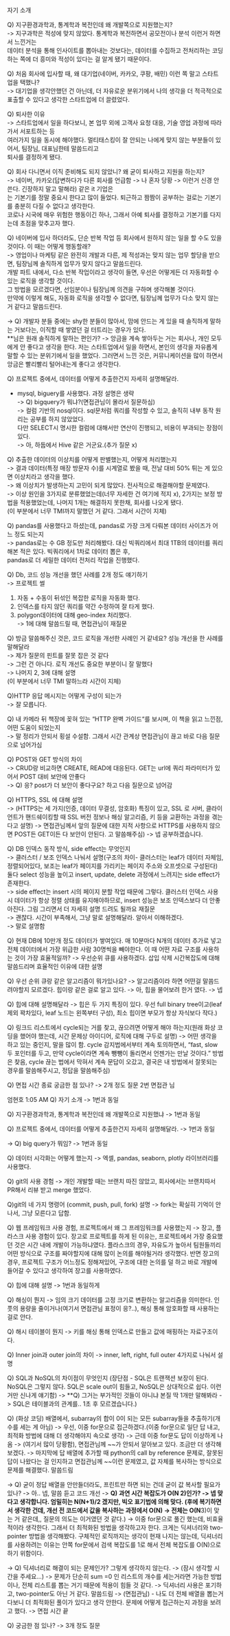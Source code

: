 자기 소개

Q) 지구환경과학과, 통계학과 복전인데 왜 개발쪽으로 지원했는지?  
-> 지구과학은 적성에 맞지 않았다. 통계학과 복전하면서 공모전이나 분석 이런거 하면서 느낀거는  
데이터 분석을 통해 인사이트를 뽑아내는 것보다는, 데이터를 수집하고 전처리하는 코딩하는 쪽에 더 흥미와 적성이 있다는 걸 알게 됐기 때문이다.  
 
Q) 처음 회사에 입사할 때, 왜 대기업(네이버, 카카오, 쿠팡, 배민) 이런 쪽 말고 스타트업을 택했나?  
-> 대기업을 생각안했던 건 아닌데, 더 자유로운 분위기에서 나의 생각을 더 적극적으로 표출할 수 있다고 생각한 스타트업에 더 끌렸었다.  

Q) 퇴사한 이유  
-> 스타트업에서 일을 하다보니, 본 업무 외에 고객사 요청 대응, 기술 영업 과정에 따라가서 서포트하는 등  
여러가지 일을 동시에 해야했다. 멀티태스킹이 잘 안되는 나에게 맞지 않는 부분들이 있어서, 팀장님, 대표님한테 말씀드리고  
퇴사를 결정하게 됐다.  

Q) 회사 다니면서 이직 준비해도 되지 않았니? 왜 굳이 퇴사하고 지원을 하는지?  
-> 네이버, 카카오(답변하다가 다른 회사를 언급함 -> 나 혼자 당황 -> 이런거 신경 안쓴다. 긴장하지 말고 말해라) 같은 it 기업은  
는 기본기를 정말 중요시 한다고 많이 들었다. 퇴근하고 짬짬이 공부하는 걸로는 기본기를 충분히 다질 수 없다고 생각한다.  
코로나 시국에 매우 위험한 행동이긴 하나, 그래서 아예 퇴사를 결정하고 기본기를 다지는데 초점을 맞추고자 했다.  

Q) 네이버에 입사 하더라도, 단순 반복 작업 등 회사에서 원하지 않는 일을 할 수도 있을 것이다. 이 때는 어떻게 행동할래?  
-> 영업이나 마케팅 같은 완전히 개발과 다른, 제 적성과는 맞지 않는 업무 할당을 받으면, 팀장님께 솔직하게 업무가 맞지 않다고 말씀드린다.  
개발 파트 내에서, 다소 반복 작업이라고 생각이 들면, 우선은 어떻게든 더 자동화할 수 있는 로직을 생각할 것이다.  
그 방법을 모르겠다면, 선임분이나 팀장님께 의견을 구하며 생각해볼 것이다.  
만약에 이렇게 해도, 자동화 로직을 생각할 수 없다면, 팀장님께 업무가 다소 맞지 않는 거 같다고 말씀드린다.  

-> Q) 개발자 분들 중에는 shy한 분들이 많아서, 맘에 안드는 게 있을 때 솔직하게 말하는 거보다는, 이직할 때 쌓였던 걸 터트리는 경우가 있다.  
**님은 원래 솔직하게 말하는 편인가?
-> 앙금을 계속 쌓아두는 거는 회사나, 개인 모두에게 안 좋다고 생각을 한다. 저는 스타트업에서 일을 하면서, 본인의 생각을 자유롭게 말할 수 있는 분위기에서 일을 했었다. 그러면서 느낀 것은, 커뮤니케이션을 많이 하면서 앙금은 빨리빨리 털어내는게 좋다고 생각한다.
  
Q) 프로젝트 중에서, 데이터를 어떻게 추출한건지 자세히 설명해달라.  
- mysql, biguery를 사용했다. 과정 설명은 생략  
-> Q) bigquery가 뭐냐?(면접관님이 몰라서 질문하심)  
  -> 컬럼 기반의 nosql이다. sql문처럼 쿼리를 작성할 수 있고, 솔직히 내부 동작 원리는 공부를 하지 않았었다.  
   다만 SELECT시 명시한 컬럼에 대해서만 연산이 진행되고, 비용이 부과되는 장점이 있다.  
-> 아, 하둡에서 Hive 같은 거군요.(추가 질문 x)  

Q) 추출한 데이터의 이상치를 어떻게 판별했는지, 어떻게 처리했는지  
-> 결과 데이터(특정 매장 방문자 수)를 시계열로 봤을 때, 전날 대비 50% 튀는 게 있으면 이상치라고 생각을 했다.  
-> 왜 이상치가 발생하는지 고민이 되게 많았다. 전사적으로 해결해야할 문제였다.  
-> 이상 원인을 3가지로 분류했었는데(너무 자세한 건 여기에 적지 x), 2가지는 보정 방법을 적용했었는데, 나머지 1개는 해결하지 못한채, 회사를 나오게 됐다.  
(이 부분에서 너무 TMI까지 말했던 거 같다. 그래서 시간이 지체)  

Q) pandas를 사용했다고 하셨는데, pandas로 가장 크게 다뤄본 데이터 사이즈가 어느 정도 되는지  
-> pandas로는 수 GB 정도만 처리해봤다. 대신 빅쿼리에서 최대 1TB의 데이터를 쿼리해본 적은 있다. 빅쿼리에서 1차로 데이터 뽑은 후,  
pandas로 더 세밀한 데이터 전처리 작업을 진행했다.  

Q) Db, 코드 성능 개선을 했던 사례를 2개 정도 얘기하기  
-> 프로젝트 썰  
1. 자동 + 수동이 뒤섞인 복잡한 로직을 자동화 했다.  
2. 인덱스를 타지 않던 쿼리를 약간 수정하여 잘 타게 했다.  
3. polygon데이터에 대해 geo-index 처리했다.  
-> 1에 대해 말씀드릴 때, 면접관님이 재질문  

Q) 방금 말씀해주신 것은, 코드 로직을 개선한 사례인 거 같네요? 성능 개선을 한 사례를 말해달라  
-> 제가 질문의 핀트를 잘못 잡은 것 같다  
-> 그런 건 아니다. 로직 개선도 중요한 부분이니 잘 말했다  
-> 나머지 2, 3에 대해 설명  
(이 부분에서 너무 TMI 말하느라 시간이 지체)  

Q)HTTP 응답 메시지는 어떻게 구성이 되는가  
-> 잘 모릅니다.  

Q) 내 카메라 뒤 책장에 꽂혀 있는 “HTTP 완벽 가이드“를 보시며, 이 책을 읽고 느낀점, 어떤 도움이 되었는지  
-> 말 정리가 안되서 횡설 수설함. 그래서 시간 관계상 면접관님이 끊고 바로 다음 질문으로 넘어가심  

Q) POST와 GET 방식의 차이  
-> CRUD랑 비교하면 CREATE, READ에 대응된다. GET는 url에 쿼리 파라미터가 있어서 POST 대비 보안에 안좋다  
-> Q) 응? post가 더 보안이 좋다구요? 하고 다음 질문으로 넘어감  

Q) HTTPS, SSL 에 대해 설명  
-> (HTTPS는 세 가지(인증, 데이터 무결성, 암호화) 특징이 있고, SSL 로 서버, 클라이언트가 핸드쉐이킹할 때 SSL 버전 정보나 해싱 알고리즘, 키 등을 교환하는 과정을 겪는다고 설명)
-> 면접관님께서 앞의 질문에 대한 지적 사항으로 HTTPS를 사용하지 않으면 POST든 GET이든 다 보안이 안된다. 고 말씀해주심)
-> 넵 공부하겠습니다.  

Q) DB 인덱스 동작 방식, side effect는 무엇인지  
-> 클러스터 / 보조 인덱스 나눠서 설명(구조의 차이- 클러스터는 leaf가 데이터 자체임, 정렬되어있다, 보조는 leaf가 페이지를 가리키는 페이지 주소와 오프셋으로 구성된다)
둘다 select 성능을 높이고 insert, update, delete 과정에서 느려지는 side effect가 존재한다.  
-> side effect는 insert 시의 페이지 분할 작업 때문에 그렇다. 클러스터 인덱스 사용시 데이터가 항상 정렬 상태를 유지해야하므로, insert 성능은 보조 인덱스보다 더 안좋아진다.
그림 그리면서 더 자세히 설명 드려도 될까요 재질문  
-> 괜찮다. 시간이 부족해서, 그냥 말로 설명해달라. 알아서 이해하겠다.  
-> 말로 설명함  
   
Q) 현재 DB에 10만개 정도 데이터가 쌓여있다. 매 10분마다 N개의 데이터 추가로 넣고 전체 데이터에서 가장 위급한 사람 30명씩을 빼야한다.
이 때 어떤 자료 구조를 사용하는 것이 가장 효율적일까?
-> 우선순위 큐를 사용하겠다. 삽입 삭제 시간복잡도에 대해 말씀드리며 효율적인 이유에 대한 설명

Q) 우선 순위 큐랑 같은 알고리즘이 뭐가있나요?
-> 알고리즘이라 하면 어떤걸 말씀드려야할지 모르겠다. 힙이랑 같은 걸로 알고 있다.
-> 아, 힙을 물어보려 한거 였다. -> 넵

Q) 힙에 대해 설명해달라
-> 힙은 두 가지 특징이 있다. 우선 full binary tree이고(leaf 제외 꽉차있다, leaf 노드는 왼쪽부터 구성), 최소 힙이면 부모가 항상 자식보다 작다.)

Q) 링크드 리스트에서 cycle되는 거를 찾고, 끊으려면 어떻게 해야 하는지(원래 화상 코딩을 했어야 했는데, 시간 문제상 아이디어, 로직에 대해 구두로 설명)
-> 어떤 생각을 하고 있는 중인지, 말을 많이 함. cycle 감지법에서부터 계속 토의하면서,
“fast, slow 두 포인터를 두고, 만약 cycle이라면 계속 뺑뺑이 돌리면서 언젠가는 만날 것이다.”
 방법은 찾음,
 cycle 끊는 법에서 막혀서 계속 문답이 오갔고, 결국은 내 방법에서 잘못되는 경우를 말씀해주시고, 정답을 말씀해주심)
 
Q) 면접 시간 종료 궁금한 점 있나?
-> 2개 정도 질문
2번 면접관 님

엄현호  1:05 AM
Q) 자기 소개
-> 1번과 동일

Q) 지구환경과학과, 통계학과 복전인데 왜 개발쪽으로 지원했냐
-> 1번과 동일

Q) 프로젝트 중에서, 데이터를 어떻게 추출한건지 자세히 설명해달라.
-> 1번과 동일

-> Q) big query가 뭐임?
-> 1번과 동일

Q) 데이터 시각화는 어떻게 했는지
-> 엑셀, pandas, seaborn, plotly 라이브러리를 사용했다.

Q) git의 사용 경험
-> 개인 개발할 때는 브랜치 따진 않았고, 회사에서는 브랜치따서 PR해서 리뷰 받고 merge 했었다.

Q)git의 네 가지 명령어 (commit, push, pull, fork) 설명
-> fork는 확실히 기억이 안나서, 그냥 모른다고 답함.

Q) 웹 프레임워크 사용 경험, 프로젝트에서 왜 그 프레임워크를 사용했는지
-> 장고, 플라스크 사용 경험이 있다.
 장고로 프로젝트를 하게 된 이유는, 프로젝트에서 가장 중요했던 것은 시간 내에 개발이 가능하냐였다.
플라스크의 경우, 자유도가 높아서 팀원들끼리 어떤 방식으로 구조를 짜야할지에 대해 많이 논의를 해야될거라 생각했다.
반면 장고의 경우, 프로젝트 구조가 어느정도 정해져있어, 구조에 대한 논의를 덜 하고 바로 개발에 들어갈 수 있다고 생각하여 장고를 사용하였다.

Q) 힙에 대해 설명
-> 1번과 동일하게

Q) 해싱이 뭔지
-> 임의 크기 데이터를 고정 크기로 변환하는 알고리즘을 의미한다. 인풋의 용량을 줄이거나(여기서 면접관님 표정이 응?..), 해싱 통해 암호화할 때 사용하는 걸로 안다.

Q) 해시 테이블이 뭔지
-> 키를 해싱 통해 인덱스로 만들고 값에 매핑하는 자료구조이다.

Q) Inner join과 outer join의 차이
-> inner, left, right, full outer 4가지로 나눠서 설명

Q) SQL과 NoSQL의 차이점이 무엇인지
(장단점 - SQL은 트랜잭션 보장이 된다. NoSQL은 그렇지 않다. SQL은 scale out이 힘들고, NoSQL은 상대적으로 쉽다. 이런 거만 신나게 얘기함)
-> **Q) 그거는 부가적인 것들이 아니냐 본질 딱 1개만 말해봐라
-> SQL은 테이블과의 관계를.. 1초 후 모르겠습니다.)

Q) (화상 코딩) 배열에서, subarray의 합이 0이 되는 모든 subarray들을 추출하기(개수를 세는 게 아님)
-> 우선, 이중 for문으로 접근하겠다.(이중 for문으로 일단 답 내고, 최적화 방법에 대해 더 생각해야지 속으로 생각)
-> 근데 이중 for문도 답이 이상하게 나옴
-> (여기서 많이 당황함), 면접관님께 ~~가 안되서 알아보고 있다. 조금만 더 생각해보겠다.
-> 마지막에 답 배열에 추가할 때 python의 call by reference 문제로, 잘못된 답이 나왔다는 걸 인지하고
  면접관님께 ~~이런 문제였고, 값 자체를 복사하는 방식으로 문제를 해결했다. 말씀드림

-> Q) 굳이 정답 배열을 안만들더라도, 프린트만 하면 되는 건데 굳이 값 복사할 필요가 있나?
-> 아.. 넵, 말씀 듣고 코드 개선
-> **Q) 과연 시간 복잡도가 O(N 2)인가?
-> 넵 맞다고 생각합니다. 엄밀히는 N(N+1)/2 겠지만, 빅오 표기법에 의해 맞다.
(후에 복기하면서 생각한 건데, 개선 전 코드에서 값을 복사하는 과정에서 O(N) -> 전체는 O(N**3)이 맞는 거 같은데,, 질문의 의도는 이거였던 것 같다.)
-> 이중 for문으로 풀긴 했는데, 비효율적이라 생각한다. 그래서 더 최적화된 방법을 생각하고자 한다.
크게는 딕셔너리와 two-pointer 방법을 생각해봤다. 구체적인 로직까지는 생각이 현재 나지는 않는데,
딕셔너리를 사용하려는 이유는 안쪽 for문에서 검색 복잡도를 1로 해서 전체 복잡도를 O(N)으로 하기 위함이다.

-> Q) 딕셔너리로 해결이 되는 문제인가? 그렇게 생각하지 않는다.
-> (잠시 생각할 시간을 주세요…) -> 문제가 단순히 sum =0 인 리스트의 개수를 세는거라면 가능한 방법이나, 전체 리스트를 뽑는 거기 때문에 적용이 힘들 것 같다.
   -> 딕셔너리 사용은 포기하고, two-pointer도 아닌 거 같다. 말씀드림
   -> (면접관님) - 나도 더 전체 배열을 뽑는거다보니 더 최적화된 풀이가 있다고 생각 안한다. 문제에 어떻게 접근하는지 과정을 보려고 했다.
   -> 면접 시간 끝

Q) 궁금한 점 있나?
-> 3개 정도 질문
